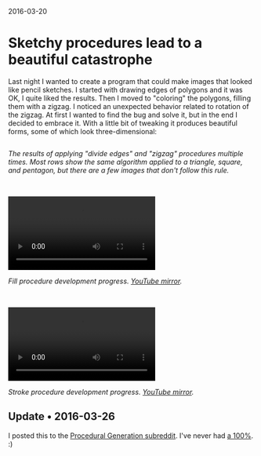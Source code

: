 2016-03-20

Sketchy procedures lead to a beautiful catastrophe
==================================================

Last night I wanted to create a program that could make images that
looked like pencil sketches.  I started with drawing edges of polygons
and it was OK, I quite liked the results.  Then I moved to "coloring" the
polygons, filling them with a zigzag.  I noticed an unexpected behavior
related to rotation of the zigzag.  At first I wanted to find the bug
and solve it, but in the end I decided to embrace it.  With a little bit
of tweaking it produces beautiful forms, some of which look
three-dimensional:


<img alt="" class="max-height-initial" src="catastrophe@max-height.png"/>

*The results of applying "divide edges" and "zigzag" procedures multiple
times.  Most rows show the same algorithm applied to a triangle, square,
and pentagon, but there are a few images that don't follow this rule.*


<br/>


![](fill.mp4)

*Fill procedure development progress.
[YouTube mirror](https://youtu.be/B-MeRtQcQU0).*


<br/>


![](stroke.mp4)

*Stroke procedure development progress.
[YouTube mirror](https://youtu.be/5maIezJxZQs).*


Update • 2016-03-26
-------------------

I posted this to the [Procedural Generation subreddit][Reddit post].
I've never had [a 100%](reddit.png). :)

  [Reddit post]: https://www.reddit.com/r/proceduralgeneration/comments/4b7str/sketchy_procedures_lead_to_a_beautiful_catastrophe/
